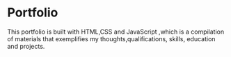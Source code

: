 # Portfolio
This portfolio is built with HTML,CSS and JavaScript ,which is a compilation of materials that exemplifies my thoughts,qualifications, skills, education and projects.
